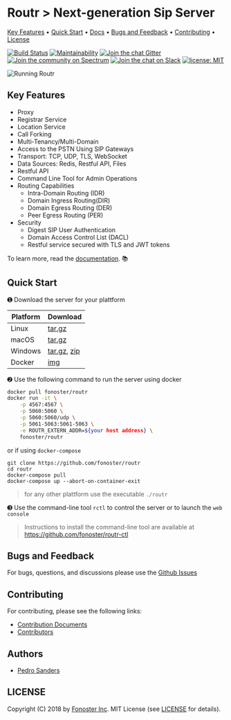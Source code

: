 <h1>Routr > Next-generation Sip Server</h1>

<p align="left">
  <a href="#key-features">Key Features</a> •
  <a href="#quick-start">Quick Start</a> •
  <a href="https://routr.io">Docs</a> •
  <a href="#bugs-and-feedback">Bugs and Feedback</a> •
  <a href="#Contributing">Contributing</a> •
  <a href="#license">License</a>
</p>

[![Build Status](https://travis-ci.org/fonoster/routr.svg?branch=master)](https://travis-ci.org/fonoster/routr) [![Maintainability](https://api.codeclimate.com/v1/badges/beb25546dbb26fd600d2/maintainability)](https://codeclimate.com/github/fonoster/routr/maintainability) <!-- [![Test Coverage](https://api.codeclimate.com/v1/badges/beb25546dbb26fd600d2/test_coverage)](https://codeclimate.com/github/fonoster/routr/test_coverage)--> [![Join the chat Gitter](https://badges.gitter.im/Join%20Chat.svg)](https://gitter.im/fonoster/routr?utm_source=badge&utm_medium=badge&utm_campaign=pr-badge&utm_content=badge) 
[![Join the community on Spectrum](https://withspectrum.github.io/badge/badge.svg)](https://spectrum.chat/routr)
[![Join the chat on Slack](https://img.shields.io/badge/slack-join%20chat-pink.svg)](https://fonosterworkspace.slack.com/messages/CENSJBEKD/)
<a href="https://opensource.org/licenses/MIT"><img src="https://img.shields.io/badge/License-MIT-blue.svg" alt="license: MIT"></a>

<div align="left">
   <img src="https://raw.githubusercontent.com/fonoster/routr/master/website/static/img/routr_animation.gif" alt="Running Routr">
</div>

## Key Features

- Proxy
- Registrar Service
- Location Service
- Call Forking
- Multi-Tenancy/Multi-Domain
- Access to the PSTN Using SIP Gateways
- Transport: TCP, UDP, TLS, WebSocket
- Data Sources: Redis, Restful API, Files
- Restful API
- Command Line Tool for Admin Operations
- Routing Capabilities
  - Intra-Domain Routing (IDR)
  - Domain Ingress Routing(DIR)
  - Domain Egress Routing (DER)
  - Peer Egress Routing (PER)
- Security
  - Digest SIP User Authentication
  - Domain Access Control List (DACL)
  - Restful service secured with TLS and JWT tokens

To learn more, read the [documentation](https://routr.io). :books:

## Quick Start

&#10122; Download the server for your plattform

| Platform | Download |
| -- | -- |
| Linux | [tar.gz](https://github.com/fonoster/routr/releases/download/1.0.0-rc1/routr-1.0.0-rc1_linux-x64_bin.tar.gz) |  
| macOS | [tar.gz](https://github.com/fonoster/routr/releases/download/1.0.0-rc1/routr-1.0.0-rc1_osx-x64_bin.tar.gz) |  
| Windows | [tar.gz](https://github.com/fonoster/routr/releases/download/1.0.0-rc1/routr-1.0.0-rc1_windows-x64_bin.tar.gz), [zip](https://github.com/fonoster/routr/releases/download/1.0.0-rc1/routr-1.0.0-rc1_windows-x64_bin.zip) |  
| Docker | [img](https://hub.docker.com/r/fonoster/routr/) |  

&#10123; Use the following command to run the server using docker

```bash
docker pull fonoster/routr
docker run -it \
    -p 4567:4567 \
    -p 5060:5060 \
    -p 5060:5060/udp \
    -p 5061-5063:5061-5063 \
    -e ROUTR_EXTERN_ADDR=${your host address} \
    fonoster/routr
```

or if using `docker-compose`

```
git clone https://github.com/fonoster/routr
cd routr
docker-compose pull
docker-compose up --abort-on-container-exit
```

> for any other plattform use the executable `./routr`

&#10124; Use the command-line tool `rctl` to control the server or to launch the `web console`

> Instructions to install the command-line tool are available at https://github.com/fonoster/routr-ctl

## Bugs and Feedback

For bugs, questions, and discussions please use the [Github Issues](https://github.com/fonoster/routr/issues)

## Contributing

For contributing, please see the following links:

 - [Contribution Documents](https://github.com/fonoster/routr/blob/master/CONTRIBUTING.md)
 - [Contributors](https://github.com/fonoster/routr/contributors)

## Authors
 - [Pedro Sanders](https://github.com/psanders)

## LICENSE
Copyright (C) 2018 by [Fonoster Inc](https://fonoster.com). MIT License (see [LICENSE](https://github.com/fonoster/routr/blob/master/LICENSE) for details).
